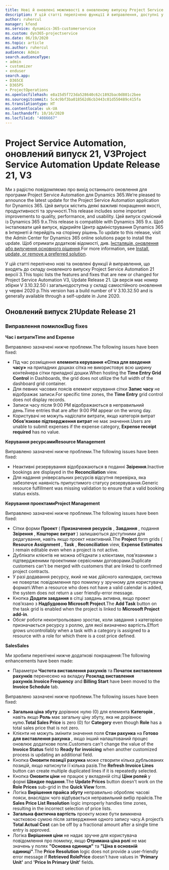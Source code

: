 ```yaml
---
title: Нові й оновлені можливості в оновленому випуску Project Service Automation 21 версії 3
description: У цій статті перелічено функції й виправлення, доступні у випуску Project Service Automation 21, V3.
author: ruhercul
manager: kfend
ms.service: dynamics-365-customerservice
ms.custom: dyn365-projectservice
ms.date: 06/19/2020
ms.topic: article
ms.author: ruhercul
audience: Admin
search.audienceType:
- admin
- customizer
- enduser
search.app:
- D365CE
- D365PS
- ProjectOperations
ms.openlocfilehash: e8a15d5f723da528640c62c1892bac0d801c2bee
ms.sourcegitcommit: 5c4c9bf3ba018562d6cb3443c01d550489c415fa
ms.translationtype: HT
ms.contentlocale: uk-UA
ms.lasthandoff: 10/16/2020
ms.locfileid: "4086667"
---
```

# <a name="project-service-automation-update-release-21-v3"></a><span data-ttu-id="eb5bd-103">Project Service Automation, оновлений випуск 21, V3</span><span class="sxs-lookup"><span data-stu-id="eb5bd-103">Project Service Automation Update Release 21, V3</span></span>

<span data-ttu-id="eb5bd-104">Ми з радістю повідомляємо про вихід останнього оновлення для програми Project Service Automation для Dynamics 365.</span><span class="sxs-lookup"><span data-stu-id="eb5bd-104">We’re pleased to announce the latest update for the Project Service Automation application for Dynamics 365.</span></span> <span data-ttu-id="eb5bd-105">Цей випуск містить деякі важливі покращення якості, продуктивності та зручності.</span><span class="sxs-lookup"><span data-stu-id="eb5bd-105">This release includes some important improvements to quality, performance, and usability.</span></span> <span data-ttu-id="eb5bd-106">Цей випуск сумісний із Dynamics 365 9.x.</span><span class="sxs-lookup"><span data-stu-id="eb5bd-106">This release is compatible with Dynamics 365 9.x.</span></span> <span data-ttu-id="eb5bd-107">Щоб інсталювати цей випуск, відкрийте Центр адміністрування Dynamics 365 в Інтернеті й перейдіть на сторінку рішень.</span><span class="sxs-lookup"><span data-stu-id="eb5bd-107">To update to this release, visit the Admin Center for Dynamics 365 online solutions page to install the update.</span></span> <span data-ttu-id="eb5bd-108">Щоб отримати додаткові відомості, див. [Інсталяція, оновлення або вилучення основного рішення](https://docs.microsoft.com/power-platform/admin/install-remove-preferred-solution).</span><span class="sxs-lookup"><span data-stu-id="eb5bd-108">For more information, see [Install, update, or remove a preferred solution](https://docs.microsoft.com/power-platform/admin/install-remove-preferred-solution).</span></span>

<span data-ttu-id="eb5bd-109">У цій статті перелічено нові та оновлені функції й виправлення, що входять до складу оновленого випуску Project Service Automation 21 версії 3.</span><span class="sxs-lookup"><span data-stu-id="eb5bd-109">This topic lists the features and fixes that are new or changed for Project Service Automation V3, Update Release 21.</span></span> <span data-ttu-id="eb5bd-110">Ця версія має номер збірки V 3.10.32.50 і загальнодоступна у складі самостійного оновлення у червні 2020 р.</span><span class="sxs-lookup"><span data-stu-id="eb5bd-110">This version has a build number of V 3.10.32.50 and is generally available through a self-update in June 2020.</span></span>

## <a name="update-release-21"></a><span data-ttu-id="eb5bd-111">Оновлений випуск 21</span><span class="sxs-lookup"><span data-stu-id="eb5bd-111">Update Release 21</span></span>

### <a name="bug-fixes"></a><span data-ttu-id="eb5bd-112">Виправлення помилок</span><span class="sxs-lookup"><span data-stu-id="eb5bd-112">Bug fixes</span></span>

<span data-ttu-id="eb5bd-113">**Час і витрати**</span><span class="sxs-lookup"><span data-stu-id="eb5bd-113">**Time and Expense**</span></span>

<span data-ttu-id="eb5bd-114">Виправлено зазначені нижче проблеми.</span><span class="sxs-lookup"><span data-stu-id="eb5bd-114">The following issues have been fixed:</span></span>

- <span data-ttu-id="eb5bd-115">Під час розміщення **елемента керування «Сітка для введення часу»** на приладних дошках сітка не використовує всю ширину контейнера сітки приладної дошки.</span><span class="sxs-lookup"><span data-stu-id="eb5bd-115">When hosting the **Time Entry Grid Control** in Dashboards, the grid does not utilize the full width of the dashboard grid container.</span></span>
- <span data-ttu-id="eb5bd-116">Для певних часових поясів елемент керування сітки **Запис часу** не відображає записи.</span><span class="sxs-lookup"><span data-stu-id="eb5bd-116">For specific time zones, the **Time Entry** grid control does not display records.</span></span>
- <span data-ttu-id="eb5bd-117">Записи часу після 9:00 PM відображаються в неправильний день.</span><span class="sxs-lookup"><span data-stu-id="eb5bd-117">Time entries that are after 9:00 PM appear on the wrong day.</span></span>
- <span data-ttu-id="eb5bd-118">Користувачі не можуть надіслати витрати, якщо категорія витрат **Обов’язкове підтвердження витрат** не має значення.</span><span class="sxs-lookup"><span data-stu-id="eb5bd-118">Users are unable to submit expenses if the expense category, **Expense receipt required** has no value.</span></span>

<span data-ttu-id="eb5bd-119">**Керування ресурсами**</span><span class="sxs-lookup"><span data-stu-id="eb5bd-119">**Resource Management**</span></span>

<span data-ttu-id="eb5bd-120">Виправлено зазначені нижче проблеми.</span><span class="sxs-lookup"><span data-stu-id="eb5bd-120">The following issues have been fixed:</span></span>

- <span data-ttu-id="eb5bd-121">Неактивні резервування відображаються в поданні **Звірення**.</span><span class="sxs-lookup"><span data-stu-id="eb5bd-121">Inactive bookings are displayed in the **Reconciliation** view.</span></span>
- <span data-ttu-id="eb5bd-122">Для надання універсальних ресурсів відсутня перевірка, яка забезпечує наявність припустимого статусу резервування.</span><span class="sxs-lookup"><span data-stu-id="eb5bd-122">Generic resource fulfillment was missing validation to ensure that a valid booking status exists.</span></span>

<span data-ttu-id="eb5bd-123">**Керування проектами**</span><span class="sxs-lookup"><span data-stu-id="eb5bd-123">**Project Management**</span></span>

<span data-ttu-id="eb5bd-124">Виправлено зазначені нижче проблеми.</span><span class="sxs-lookup"><span data-stu-id="eb5bd-124">The following issues have been fixed:</span></span>

- <span data-ttu-id="eb5bd-125">Сітки форми **Проект** ( **Призначення ресурсів** , **Завдання** , подання **Звірення** , **Кошторис витрат** ) залишаються доступними для редагування, навіть якщо проект неактивний.</span><span class="sxs-lookup"><span data-stu-id="eb5bd-125">The **Project** form grids ( **Resource Assignment** , **Task** , **Reconciliation** view, **Expense Estimates** ) remain editable even when a project is not active.</span></span>
- <span data-ttu-id="eb5bd-126">Дублікати клієнтів не можна об’єднати з клієнтами, пов’язаними з підтвердженими проектними сервісними договорами.</span><span class="sxs-lookup"><span data-stu-id="eb5bd-126">Duplicate customers can't be merged with customers that are linked to confirmed project contracts.</span></span>
- <span data-ttu-id="eb5bd-127">У разі додавання ресурсу, який не має дійсного календаря, система не повертає повідомлення про помилку у зручному для користувача форматі.</span><span class="sxs-lookup"><span data-stu-id="eb5bd-127">When a resource who does not have a valid calendar is added, the system does not return a user friendly-error message.</span></span>
- <span data-ttu-id="eb5bd-128">Кнопка **Додати завдання** в сітці завдань активна, якщо проект пов’язано з **Надбудовою Microsoft Project**.</span><span class="sxs-lookup"><span data-stu-id="eb5bd-128">The **Add Task** button on the task grid is enabled when the project is linked to **Microsoft Project add-in**.</span></span>
- <span data-ttu-id="eb5bd-129">Обсяг роботи неконтрольовано зростає, коли завдання з категорією призначається ресурсу з роллю, для якої визначено вартість.</span><span class="sxs-lookup"><span data-stu-id="eb5bd-129">Effort grows uncontrollably when a task with a category is assigned to a resource with a role for which there is a cost price defined.</span></span>

<span data-ttu-id="eb5bd-130">**Sales**</span><span class="sxs-lookup"><span data-stu-id="eb5bd-130">**Sales**</span></span>

<span data-ttu-id="eb5bd-131">Ми зробили перелічені нижче додаткові покращення:</span><span class="sxs-lookup"><span data-stu-id="eb5bd-131">The following enhancements have been made:</span></span>

- <span data-ttu-id="eb5bd-132">Параметри **Частота виставлення рахунків** та **Початок виставлення рахунків** перенесено на вкладку **Розклад виставлення рахунків**.</span><span class="sxs-lookup"><span data-stu-id="eb5bd-132">**Invoice Frequency** and **Billing Start** have been moved to the **Invoice Schedule** tab.</span></span>

<span data-ttu-id="eb5bd-133">Виправлено зазначені нижче проблеми.</span><span class="sxs-lookup"><span data-stu-id="eb5bd-133">The following issues have been fixed:</span></span>

- <span data-ttu-id="eb5bd-134">**Загальна ціна збуту** дорівнює нулю (0) для елемента **Категорія** , навіть якщо **Роль** має загальну ціну збуту, яка не дорівнює нулю.</span><span class="sxs-lookup"><span data-stu-id="eb5bd-134">**Total Sales Price** is zero (0) for **Category** even though **Role** has a total sales price that is not zero.</span></span>
- <span data-ttu-id="eb5bd-135">Клієнти не можуть змінити значення поля **Стан рахунка** на **Готово для виставлення рахунка** , якщо інший налаштований процес оновлює додаткове поле.</span><span class="sxs-lookup"><span data-stu-id="eb5bd-135">Customers can't change the value of the **Invoice Status** field to **Ready for invoicing** when another customized process is updating an additional field.</span></span>
- <span data-ttu-id="eb5bd-136">Кнопка **Оновити позиції рахунка** може створити кілька дубльованих позицій, якщо натиснути її кілька разів.</span><span class="sxs-lookup"><span data-stu-id="eb5bd-136">The **Refresh Invoice Lines** button can create multiple duplicated lines if it is repeatedly selected.</span></span>
- <span data-ttu-id="eb5bd-137">Кнопка **Оновити ціни** не працює у вкладеній сітці **Ціни ролей** у формі **Швидке подання**.</span><span class="sxs-lookup"><span data-stu-id="eb5bd-137">The **Update Prices** button doesn't work on the **Role Prices** sub-grid in the **Quick View** form.</span></span>
- <span data-ttu-id="eb5bd-138">Логіка **Вирішення прайса збуту** неправильно обробляє часові пояси, внаслідок чого відбувається неправильний вибір прайсів.</span><span class="sxs-lookup"><span data-stu-id="eb5bd-138">The **Sales Price List Resolution** logic improperly handles time zones, resulting in the incorrect selection of price lists.</span></span>
- <span data-ttu-id="eb5bd-139">**Загальна фактична вартість** проекту може бути вимкнена частковою сумою після затвердження одного запису часу.</span><span class="sxs-lookup"><span data-stu-id="eb5bd-139">A project’s **Total Actual Cost** can be off by a fractional amount after a single time entry is approved.</span></span>
- <span data-ttu-id="eb5bd-140">Логіка **Вирішення ціни** не надає зручне для користувача повідомлення про помилку, якщо **Отримана ціна ролі** не має значень у полях **"Основна одиниця"** та **"Ціна в основній одиниці"**.</span><span class="sxs-lookup"><span data-stu-id="eb5bd-140">The **Price Resolution** logic does not provide a user-friendly error message if **Retrieved RolePrice** doesn't have values in **'Primary Unit'** and **'Price In Primary Unit'** fields.</span></span>
